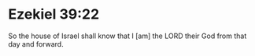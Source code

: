# Ezekiel 39:22

So the house of Israel shall know that I [am] the LORD their God from that day and forward.